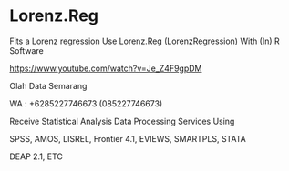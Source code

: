 # Lorenz.Reg
Fits a Lorenz regression Use Lorenz.Reg (LorenzRegression) With (In) R Software

https://www.youtube.com/watch?v=Je_Z4F9gpDM

Olah Data Semarang

WA : +6285227746673 (085227746673)

Receive Statistical Analysis Data Processing Services Using

SPSS, AMOS, LISREL, Frontier 4.1, EVIEWS, SMARTPLS, STATA

DEAP 2.1, ETC
